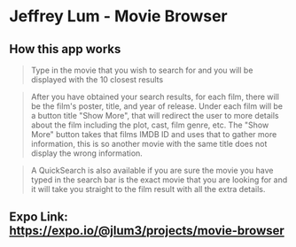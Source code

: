 # Jeffrey Lum - Movie Browser

## How this app works

> Type in the movie that you wish to search for and you will be displayed with the 10 closest results

> After you have obtained your search results, for each film, there will be the film's poster, title, and year of release. Under each film will be a button title "Show More", that will redirect the user to more details about the film including the plot, cast, film genre, etc.
> The "Show More" button takes that films IMDB ID and uses that to gather more information, this is so another movie with the same title does not display the wrong information.

> A QuickSearch is also available if you are sure the movie you have typed in the search bar is the exact movie that you are looking for and it will take you straight to the film result with all the extra details.

## Expo Link: https://expo.io/@jlum3/projects/movie-browser
